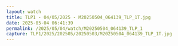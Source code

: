 ```yaml
---
layout: watch
title: TLP1 - 04/05/2025 - M20250504_064139_TLP_1T.jpg
date: 2025-05-04 06:41:39
permalink: /2025/05/04/watch/M20250504_064139_TLP_1
capture: TLP1/2025/202505/20250503/M20250504_064139_TLP_1T.jpg
---
```

